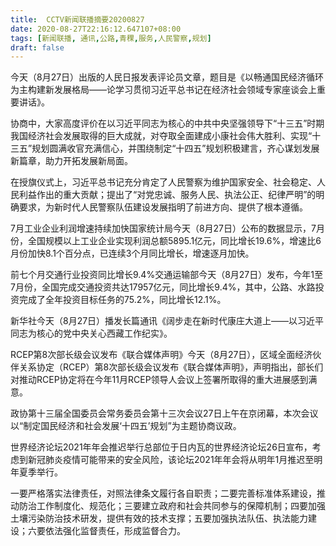 ```yaml
---
title:  CCTV新闻联播摘要20200827
date: 2020-08-27T22:16:12.647107+08:00
tags: [新闻联播, 通讯,公路,青稞,服务,人民警察,规划]
draft: false
---
```


今天（8月27日）出版的人民日报发表评论员文章，题目是《以畅通国民经济循环为主构建新发展格局——论学习贯彻习近平总书记在经济社会领域专家座谈会上重要讲话》。

协商中，大家高度评价在以习近平同志为核心的中共中央坚强领导下“十三五”时期我国经济社会发展取得的巨大成就，对夺取全面建成小康社会伟大胜利、实现“十三五”<span class="keywords_content">规划</span>圆满收官充满信心，并围绕制定“十四五”<span class="keywords_content">规划</span>积极建言，齐心谋划发展新篇章，助力开拓发展新局面。

在授旗仪式上，习近平总书记充分肯定了<span class="keywords_content">人民警察</span>为维护国家安全、社会稳定、人民利益作出的重大贡献；提出了“对党忠诚、<span class="keywords_fund">服务</span>人民、执法公正、纪律严明”的明确要求，为新时代<span class="keywords_content">人民警察</span>队伍建设发展指明了前进方向、提供了根本遵循。

7月工业企业利润增速持续加快国家统计局今天（8月27日）公布的数据显示，7月份，全国规模以上工业企业实现利润总额5895.1亿元，同比增长19.6%，增速比6月份加快8.1个百分点，已连续3个月同比增长，增速逐月加快。

前七个月交通行业投资同比增长9.4%交通运输部今天（8月27日）发布，今年1至7月份，全国完成交通投资共达17957亿元，同比增长9.4%，其中，<span class="keywords_fund">公路</span>、水路投资完成了全年投资目标任务的75.2%，同比增长12.1%。

新华社今天（8月27日）播发长篇<span class="keywords_fund">通讯</span>《阔步走在新时代康庄大道上——以习近平同志为核心的党中央关心西藏工作纪实》。

RCEP第8次部长级会议发布《联合媒体声明》今天（8月27日），区域全面经济伙伴关系协定（RCEP）第8次部长级会议发布《联合媒体声明》，声明指出，部长们对推动RCEP协定将在今年11月RCEP领导人会议上签署所取得的重大进展感到满意。

政协第十三届全国委员会常务委员会第十三次会议27日上午在京闭幕，本次会议以“制定国民经济和社会发展‘十四五’<span class="keywords_content">规划</span>”为主题协商议政。

世界经济论坛2021年年会推迟举行总部位于日内瓦的世界经济论坛26日宣布，考虑到新冠肺炎疫情可能带来的安全风险，该论坛2021年年会将从明年1月推迟至明年夏季举行。

一要严格落实法律责任，对照法律条文履行各自职责；二要完善标准体系建设，推动防治工作制度化、规范化；三要建立政府和社会共同参与的保障机制；四要加强土壤污染防治技术研发，提供有效的技术支撑；五要加强执法队伍、执法能力建设；六要依法强化监督责任，形成监督合力。
